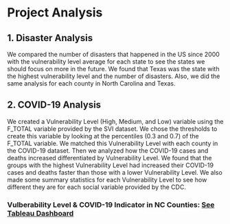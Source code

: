 # Project Analysis
## 1. Disaster Analysis
We compared the number of disasters that happened in the US since 2000 with the vulnerability level average for each state to see the states we should focus on more in the future. We found that Texas was the state with the highest vulnerability level and the number of disasters. Also, we did the same analysis for each county in North Carolina and Texas.

## 2. COVID-19 Analysis
We created a Vulnerability Level (High, Medium, and Low) variable using the F_TOTAL variable provided by the SVI dataset. We chose the thresholds to create this variable by looking at the percentiles (0.3 and 0.7) of the F_TOTAL variable. We matched this Vulnerability Level with each county in the COVID-19 dataset. Then we analyzed how the COVID-19 cases and deaths increased differentiated by Vulnerability Level. We found that the groups with the highest Vulnerability Level had increased their COVID-19 cases and deaths faster than those with a lower Vulnerability Level. We also made some summary statistics for each Vulnerability Level to see how different they are for each social variable provided by the CDC.

### Vulberability Level & COVID-19 Indicator in NC Counties: [See Tableau Dashboard](https://public.tableau.com/app/profile/james.jeong/viz/CDC2021_NC_County_Vullevel/Dashboard1?publish=yes)
